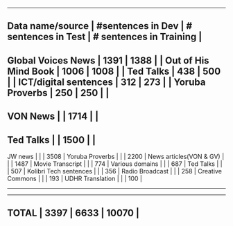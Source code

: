 -------------------------------------------------------------------------------------------------
Data name/source 	| #sentences in Dev | # sentences in Test   |  # sentences in Training  |
-------------------------------------------------------------------------------------------------
Global Voices News	|	1391	    |	      1388	    |                           |
Out of His Mind Book	|	1006	    | 	      1008	    |                           |
Ted Talks		|	 438	    |	       500	    |                           |
ICT/digital sentences   |	 312	    |	       273	    |                           |
Yoruba Proverbs		|	 250	    |	       250	    |                           |
-------------------------------------------------------------------------------------------------
VON News                |		    |         1714	    |                           |
-------------------------------------------------------------------------------------------------
Ted Talks               |		    |	      1500	    |                           |
-------------------------------------------------------------------------------------------------
JW news                 |                   |                       |           3508            |
Yoruba Proverbs         |                   |                       |           2200            |
News articles(VON & GV) |                   |                       |           1487            |
Movie Transcript        |                   |                       |            774            |
Various domains         |                   |                       |            687            |
Ted Talks               |                   |                       |            507            |
Kolibri Tech sentences  |                   |                       |            356            |
Radio Broadcast         |                   |                       |            258            |
Creative Commons 	|                   |                       |            193            |
UDHR Translation	|                   |                       |            100            |
_________________________________________________________________________________________________
-------------------------------------------------------------------------------------------------
TOTAL                   |     3397          |         6633          |          10070            |
-------------------------------------------------------------------------------------------------




